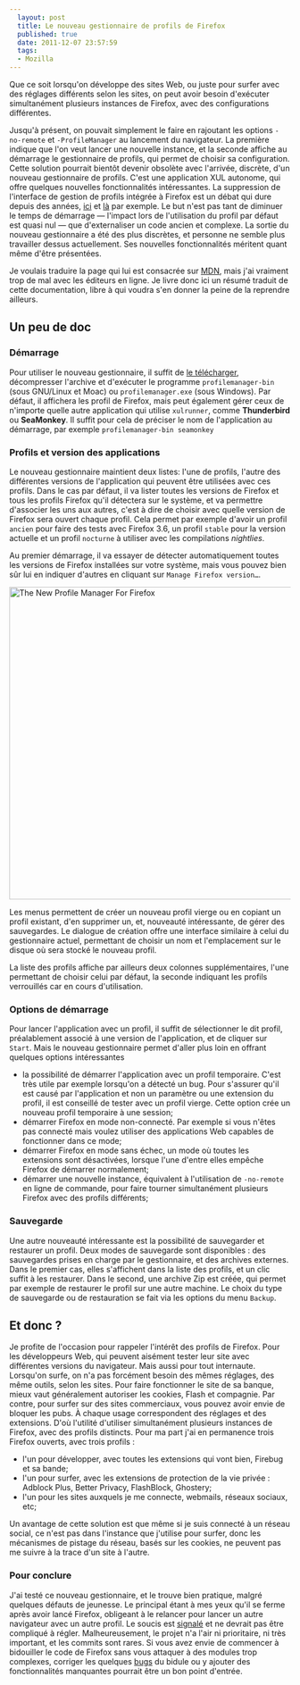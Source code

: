 ```yaml
---
  layout: post
  title: Le nouveau gestionnaire de profils de Firefox
  published: true
  date: 2011-12-07 23:57:59
  tags:
  - Mozilla
---
```


Que ce soit lorsqu'on développe des sites Web, ou juste pour surfer avec des réglages différents selon les sites, on peut avoir besoin d'exécuter simultanément plusieurs instances de Firefox, avec des configurations différentes. 

Jusqu'à présent, on pouvait simplement le faire en rajoutant les options `-no-remote` et `-ProfileManager` au lancement du navigateur. La première indique que l'on veut lancer une nouvelle instance, et la seconde affiche au démarrage le gestionnaire de profils, qui permet de choisir sa configuration. Cette solution pourrait bientôt devenir obsolète avec l'arrivée, discrète, d'un nouveau gestionnaire de profils. C'est une application XUL autonome, qui offre quelques nouvelles fonctionnalités intéressantes. La suppression de l'interface de gestion de profils intégrée à Firefox est un débat qui dure depuis des années, [ici][bug] et [là][group] par exemple. Le but n'est pas tant de diminuer le temps de démarrage — l'impact lors de l'utilisation du profil par défaut est quasi nul — que d'externaliser un code ancien et complexe. La sortie du nouveau gestionnaire a été des plus discrètes, et personne ne semble plus travailler dessus actuellement. Ses nouvelles fonctionnalités méritent quant même d'être présentées.

Je voulais traduire la page qui lui est consacrée sur [MDN][mdn], mais j'ai vraiment trop de mal avec les éditeurs en ligne. Je livre donc ici un résumé traduit de cette documentation, libre à qui voudra s'en donner la peine de la reprendre ailleurs.

## Un peu de doc

### Démarrage

Pour utiliser le nouveau gestionnaire, il suffit de [le télécharger][dl], décompresser l'archive et d'exécuter le programme `profilemanager-bin` (sous GNU/Linux et Moac) ou `profilemanager.exe` (sous Windows). Par défaut, il affichera les profil de Firefox, mais peut également gérer ceux de n'importe quelle autre application qui utilise `xulrunner`, comme **Thunderbird** ou **SeaMonkey**. Il suffit pour cela de préciser le nom de l'application au démarrage, par exemple `profilemanager-bin seamonkey`

### Profils et version des applications

Le nouveau gestionnaire maintient deux listes: l'une de profils, l'autre des différentes versions de l'application qui peuvent être utilisées avec ces profils. Dans le cas par défaut, il va lister toutes les versions de Firefox et tous les profils Firefox qu'il détectera sur le système, et va permettre d'associer les uns aux autres, c'est à dire de choisir avec quelle version de Firefox sera ouvert chaque profil. Cela permet par exemple d'avoir un profil `ancien` pour faire des tests avec Firefox 3.6, un profil `stable` pour la version actuelle et un profil `nocturne` à utiliser avec les compilations *nightlies*.

Au premier démarrage, il va essayer de détecter automatiquement toutes les versions de Firefox installées sur votre système, mais vous pouvez bien sûr lui en indiquer d'autres en cliquant sur `Manage Firefox version…`.

<a href="http://www.flickr.com/photos/clochix/6441106045/" title="The New Profile Manager For Firefox by Clochix, on Flickr"><img src="http://farm8.staticflickr.com/7163/6441106045_b3741bd128_b.jpg" width="711" height="560" alt="The New Profile Manager For Firefox"></a>

Les menus permettent de créer un nouveau profil vierge ou en copiant un profil existant, d'en supprimer un, et, nouveauté intéressante, de gérer des sauvegardes. Le dialogue de création offre une interface similaire à celui du gestionnaire actuel, permettant de choisir un nom et l'emplacement sur le disque où sera stocké le nouveau profil.

La liste des profils affiche par ailleurs deux colonnes supplémentaires, l'une permettant de choisir celui par défaut, la seconde indiquant les profils verrouillés car en cours d'utilisation.

### Options de démarrage

Pour lancer l'application avec un profil, il suffit de sélectionner le dit profil, préalablement associé à une version de l'application, et de cliquer sur `Start`. Mais le nouveau gestionnaire permet d'aller plus loin en offrant quelques options intéressantes&nbsp;
* la possibilité de démarrer l'application avec un profil temporaire. C'est très utile par exemple lorsqu'on a détecté un bug. Pour s'assurer qu'il est causé par l'application et non un paramètre ou une extension du profil, il est conseillé de tester avec un profil vierge. Cette option crée un nouveau profil temporaire à une session;
* démarrer Firefox en mode non-connecté. Par exemple si vous n'êtes pas connecté mais voulez utiliser des applications Web capables de fonctionner dans ce mode;
* démarrer Firefox en mode sans échec, un mode où toutes les extensions sont désactivées, lorsque l'une d'entre elles empêche Firefox de démarrer normalement;
* démarrer une nouvelle instance, équivalent à l'utilisation de `-no-remote` en ligne de commande, pour faire tourner simultanément plusieurs Firefox avec des profils différents;

### Sauvegarde

Une autre nouveauté intéressante est la possibilité de sauvegarder et restaurer un profil. Deux modes de sauvegarde sont disponibles&nbsp;: des sauvegardes prises en charge par le gestionnaire, et des archives externes. Dans le premier cas, elles s'affichent dans la liste des profils, et un clic suffit à les restaurer. Dans le second, une archive Zip est créée, qui permet par exemple de restaurer le profil sur une autre machine. Le choix du type de sauvegarde ou de restauration se fait via les options du menu `Backup`.

## Et donc&nbsp;?

Je profite de l'occasion pour rappeler l'intérêt des profils de Firefox. Pour les développeurs Web, qui peuvent aisément tester leur site avec différentes versions du navigateur. Mais aussi pour tout internaute. Lorsqu'on surfe, on n'a pas forcément besoin des mêmes réglages, des même outils, selon les sites. Pour faire fonctionner le site de sa banque, mieux vaut généralement autoriser les cookies, Flash et compagnie. Par contre, pour surfer sur des sites commerciaux, vous pouvez avoir envie de bloquer les pubs. À chaque usage correspondent des réglages et des extensions. D'où l'utilité d'utiliser simultanément plusieurs instances de Firefox, avec des profils distincts. Pour ma part j'ai en permanence trois Firefox ouverts, avec trois profils&nbsp;:
* l'un pour développer, avec toutes les extensions qui vont bien, Firebug et sa bande;
* l'un pour surfer, avec les extensions de protection de la vie privée&nbsp;: Adblock Plus, Better Privacy, FlashBlock, Ghostery;
* l'un pour les sites auxquels je me connecte, webmails, réseaux sociaux, etc;

Un avantage de cette solution est que même si je suis connecté à un réseau social, ce n'est pas dans l'instance que j'utilise pour surfer, donc les mécanismes de pistage du réseau, basés sur les cookies, ne peuvent pas me suivre à la trace d'un site à l'autre.

### Pour conclure

J'ai testé ce nouveau gestionnaire, et le trouve bien pratique, malgré quelques défauts de jeunesse. Le principal étant à mes yeux qu'il se ferme après avoir lancé Firefox, obligeant à le relancer pour lancer un autre navigateur avec un autre profil. Le soucis est [signalé][multiple] et ne devrait pas être compliqué à régler. Malheureusement, le projet n'a l'air ni prioritaire, ni très important, et les commits sont rares. Si vous avez envie de commencer à bidouiller le code de Firefox sans vous attaquer à des modules trop complexes, corriger les quelques [bugs][bugs] du bidule ou y ajouter des fonctionnalités manquantes pourrait être un bon point d'entrée.


[bug]: https://bugzilla.mozilla.org/show_bug.cgi?id=214675
[group]: https://groups.google.com/group/mozilla.dev.planning/browse_thread/thread/06900b8b97c2655d
[mdn]: https://developer.mozilla.org/en/Profile_Manager
[dl]: ftp://ftp.mozilla.org/pub/mozilla.org/utilities/profilemanager/1.0/
[multiple]: https://bugzilla.mozilla.org/show_bug.cgi?id=598687
[bugs]: https://bugzilla.mozilla.org/buglist.cgi?resolution=---&query_format=advanced&component=ProfileManager&product=Testing

